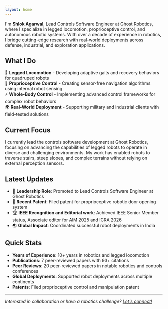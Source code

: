 ```yaml
---
layout: home
---
```


I'm **Shlok Agarwal**, Lead Controls Software Engineer at Ghost Robotics, where I specialize in legged locomotion, proprioceptive control, and autonomous robotic systems. With over a decade of experience in robotics, I bridge cutting-edge research with real-world deployments across defense, industrial, and exploration applications.

## What I Do

🦾 **Legged Locomotion** - Developing adaptive gaits and recovery behaviors for quadruped robots  
🧠 **Proprioceptive Control** - Creating sensor-free navigation algorithms using internal robot sensing  
⚡ **Whole-Body Control** - Implementing advanced control frameworks for complex robot behaviors  
🌍 **Real-World Deployment** - Supporting military and industrial clients with field-tested solutions  

## Current Focus

I currently lead the controls software development at Ghost Robotics, focusing on advancing the capabilities of legged robots to operate in diverse and challenging environments. My work has enabled robots to traverse stairs, steep slopes, and complex terrains without relying on external perception sensors.

## Latest Updates

- 🚀 **Leadership Role**: Promoted to Lead Controls Software Engineer at Ghost Robotics
- 📝 **Recent Patent**: Filed patent for proprioceptive robotic door opening system
- 🏆 **IEEE Recognition and Editorial work**: Achieved IEEE Senior Member status, Associate editor for AIM 2025 and ICRA 2026
- 🌏 **Global Impact**: Coordinated successful robot deployments in India

## Quick Stats

- **Years of Experience**: 10+ years in robotics and legged locomotion
- **Publications**: 7 peer-reviewed papers with 93+ citations
- **Peer Reviews**: 20 peer-reviewed papers in notable robotics and controls conferences
- **Global Deployments**: Supported robot deployments across multiple continents
- **Patents**: Filed proprioceptive control and manipulation patent

---

*Interested in collaboration or have a robotics challenge? [Let's connect!](mailto:agarwalshlok92@gmail.com)*